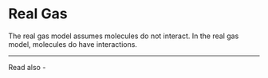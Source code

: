 # Real Gas

The real gas model assumes molecules do not interact. In the real gas model, molecules do have interactions.





---
Read also - 